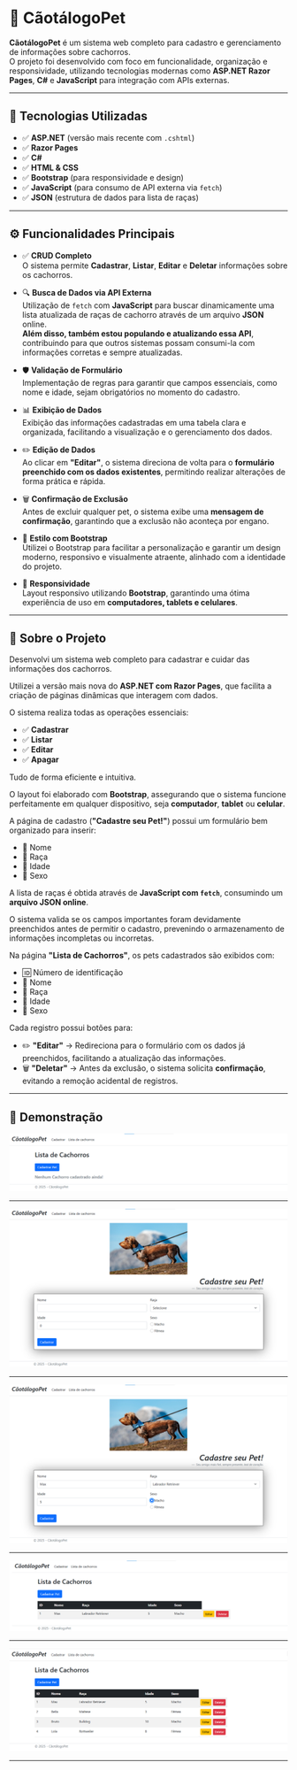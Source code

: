 # 🐾 CãotálogoPet

**CãotálogoPet** é um sistema web completo para cadastro e gerenciamento de informações sobre cachorros.  
O projeto foi desenvolvido com foco em funcionalidade, organização e responsividade, utilizando tecnologias modernas como **ASP.NET Razor Pages**, **C#** e **JavaScript** para integração com APIs externas.

---

## 🚀 Tecnologias Utilizadas

- ✅ **ASP.NET** (versão mais recente com `.cshtml`)
- ✅ **Razor Pages**
- ✅ **C#**
- ✅ **HTML & CSS**
- ✅ **Bootstrap** (para responsividade e design)
- ✅ **JavaScript** (para consumo de API externa via `fetch`)
- ✅ **JSON** (estrutura de dados para lista de raças)

---

## ⚙️ Funcionalidades Principais

- ✅ **CRUD Completo**  
  O sistema permite **Cadastrar**, **Listar**, **Editar** e **Deletar** informações sobre os cachorros.

- 🔍 **Busca de Dados via API Externa**  
  Utilização de `fetch` com **JavaScript** para buscar dinamicamente uma lista atualizada de raças de cachorro através de um arquivo **JSON** online.  
  **Além disso, também estou populando e atualizando essa API**, contribuindo para que outros sistemas possam consumi-la com informações corretas e sempre atualizadas.

- 🛡️ **Validação de Formulário**  
  Implementação de regras para garantir que campos essenciais, como nome e idade, sejam obrigatórios no momento do cadastro.

- 📊 **Exibição de Dados**  
  Exibição das informações cadastradas em uma tabela clara e organizada, facilitando a visualização e o gerenciamento dos dados.

- ✏️ **Edição de Dados**  
  Ao clicar em **"Editar"**, o sistema direciona de volta para o **formulário preenchido com os dados existentes**, permitindo realizar alterações de forma prática e rápida.

- 🗑️ **Confirmação de Exclusão**  
  Antes de excluir qualquer pet, o sistema exibe uma **mensagem de confirmação**, garantindo que a exclusão não aconteça por engano.

- 🎨 **Estilo com Bootstrap**  
Utilizei o Bootstrap para facilitar a personalização e garantir um design moderno, responsivo e visualmente atraente, alinhado com a identidade do projeto.

- 📱 **Responsividade**  
  Layout responsivo utilizando **Bootstrap**, garantindo uma ótima experiência de uso em **computadores, tablets e celulares**.

---

## 📝 Sobre o Projeto

Desenvolvi um sistema web completo para cadastrar e cuidar das informações dos cachorros.  

Utilizei a versão mais nova do **ASP.NET com Razor Pages**, que facilita a criação de páginas dinâmicas que interagem com dados.  

O sistema realiza todas as operações essenciais:  

- ✅ **Cadastrar**  
- ✅ **Listar**  
- ✅ **Editar**  
- ✅ **Apagar**  

Tudo de forma eficiente e intuitiva.  

O layout foi elaborado com **Bootstrap**, assegurando que o sistema funcione perfeitamente em qualquer dispositivo, seja **computador**, **tablet** ou **celular**.  

A página de cadastro (**"Cadastre seu Pet!"**) possui um formulário bem organizado para inserir:  

- 🐶 Nome  
- 🐾 Raça  
- 🎂 Idade  
- 🚻 Sexo  

A lista de raças é obtida através de **JavaScript com `fetch`**, consumindo um **arquivo JSON online**.  

O sistema valida se os campos importantes foram devidamente preenchidos antes de permitir o cadastro, prevenindo o armazenamento de informações incompletas ou incorretas.  

Na página **"Lista de Cachorros"**, os pets cadastrados são exibidos com:  

- 🆔 Número de identificação  
- 🐶 Nome  
- 🐾 Raça  
- 🎂 Idade  
- 🚻 Sexo  

Cada registro possui botões para:  

- ✏️ **"Editar"** → Redireciona para o formulário com os dados já preenchidos, facilitando a atualização das informações.  
- 🗑️ **"Deletar"** → Antes da exclusão, o sistema solicita **confirmação**, evitando a remoção acidental de registros.  

---

## 📸 Demonstração

![img-1](imagens/img-1.png)

---

![img-2](imagens/img-2.png)

---

![img-3](imagens/img-3.png)

---

![img-4](imagens/img-4.png)

---

![img-5](imagens/img-5.png)


---

